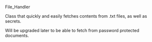 File_Handler

Class that quickly and easily fetches contents from .txt files, as well as secrets.

Will be upgraded later to be able to fetch from password protected documents.